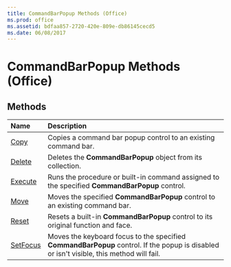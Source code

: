 ```yaml
---
title: CommandBarPopup Methods (Office)
ms.prod: office
ms.assetid: bdfaa857-2720-420e-809e-db86145cecd5
ms.date: 06/08/2017
---
```



# CommandBarPopup Methods (Office)

## Methods



|**Name**|**Description**|
|:-----|:-----|
|[Copy](commandbarpopup-copy-method-office.md)|Copies a command bar popup control to an existing command bar.|
|[Delete](commandbarpopup-delete-method-office.md)|Deletes the **CommandBarPopup** object from its collection.|
|[Execute](commandbarpopup-execute-method-office.md)|Runs the procedure or built-in command assigned to the specified **CommandBarPopup** control.|
|[Move](commandbarpopup-move-method-office.md)|Moves the specified **CommandBarPopup** control to an existing command bar.|
|[Reset](commandbarpopup-reset-method-office.md)|Resets a built-in **CommandBarPopup** control to its original function and face.|
|[SetFocus](commandbarpopup-setfocus-method-office.md)|Moves the keyboard focus to the specified **CommandBarPopup** control. If the popup is disabled or isn't visible, this method will fail.|

